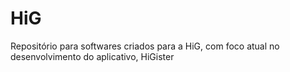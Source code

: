 # HiG
Repositório para softwares criados para a HiG, com foco atual no desenvolvimento do aplicativo, HiGister
